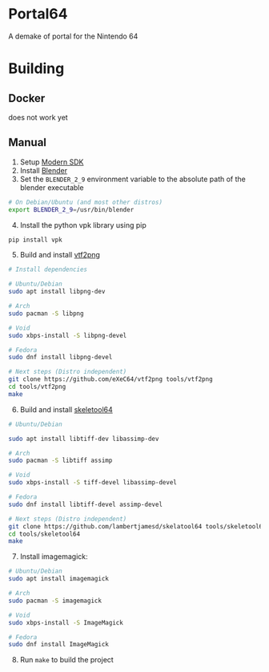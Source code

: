# Portal64

A demake of portal for the Nintendo 64

# Building

## Docker

does not work yet

## Manual

1. Setup [Modern SDK](https://crashoveride95.github.io/n64hbrew/modernsdk/startoff.html)
2. Install [Blender](https://www.blender.org/)
3. Set the `BLENDER_2_9` environment variable to the absolute path of the blender executable

```sh
# On Debian/Ubuntu (and most other distros)
export BLENDER_2_9=/usr/bin/blender
```

4. Install the python vpk library using pip

```sh
pip install vpk
```

5. Build and install [vtf2png](https://github.com/eXeC64/vtf2png)

```sh
# Install dependencies

# Ubuntu/Debian
sudo apt install libpng-dev

# Arch
sudo pacman -S libpng

# Void
sudo xbps-install -S libpng-devel

# Fedora
sudo dnf install libpng-devel

# Next steps (Distro independent)
git clone https://github.com/eXeC64/vtf2png tools/vtf2png
cd tools/vtf2png
make
```

6. Build and install [skeletool64](https://github.com/lambertjamesd/skelatool64)

```sh
# Ubuntu/Debian

sudo apt install libtiff-dev libassimp-dev

# Arch
sudo pacman -S libtiff assimp

# Void
sudo xbps-install -S tiff-devel libassimp-devel

# Fedora
sudo dnf install libtiff-devel assimp-devel

# Next steps (Distro independent)
git clone https://github.com/lambertjamesd/skelatool64 tools/skeletool64
cd tools/skeletool64
make
```

7. Install imagemagick:

```sh
# Ubuntu/Debian
sudo apt install imagemagick

# Arch
sudo pacman -S imagemagick

# Void
sudo xbps-install -S ImageMagick

# Fedora
sudo dnf install ImageMagick
```

8. Run `make` to build the project
